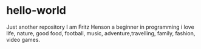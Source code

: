 # hello-world
Just another repository
I am Fritz Henson a beginner in programming
i love life, nature, good food, football, music, adventure,travelling, family, fashion, video games.

